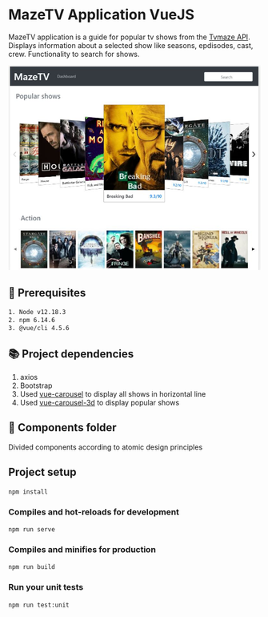 # MazeTV Application VueJS

MazeTV application is a guide for popular tv shows from the [Tvmaze API](http://www.tvmaze.com/api). Displays information about a selected show like seasons, epdisodes, cast, crew. Functionality to search for shows.

![MazeTV](https://github.com/Venkatram92/MazeTV/blob/master/MazeTV.JPG)

## :page_with_curl: Prerequisites
```
1. Node v12.18.3
2. npm 6.14.6
3. @vue/cli 4.5.6
```
## :books: Project dependencies

1. axios
2. Bootstrap
3. Used [vue-carousel](https://ssense.github.io/vue-carousel/) to display all shows in horizontal line
4. Used [vue-carousel-3d](https://wlada.github.io/vue-carousel-3d/) to display popular shows

## :newspaper: Components folder
Divided components according to atomic design principles

## Project setup
```
npm install
```

### Compiles and hot-reloads for development
```
npm run serve
```

### Compiles and minifies for production
```
npm run build
```

### Run your unit tests
```
npm run test:unit
```
